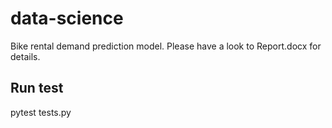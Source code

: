 # data-science
Bike rental demand prediction model. Please have a look to Report.docx for details.

## Run test
pytest tests.py

